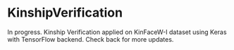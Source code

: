 # KinshipVerification

In progress.
Kinship Verification applied on KinFaceW-I dataset using Keras with TensorFlow backend. 
Check back for more updates.

